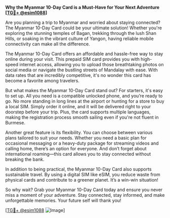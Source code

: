 **Why the Myanmar 10-Day Card is a Must-Have for Your Next Adventure [[TG💪+ @esim1088](https://t.me/s/esim1088)]**

Are you planning a trip to Myanmar and worried about staying connected? The Myanmar 10-Day Card could be your ultimate solution! Whether you're exploring the stunning temples of Bagan, trekking through the lush Shan Hills, or soaking in the vibrant culture of Yangon, having reliable mobile connectivity can make all the difference.

The Myanmar 10-Day Card offers an affordable and hassle-free way to stay online during your visit. This prepaid SIM card provides you with high-speed internet access, allowing you to upload those breathtaking photos on social media or navigate the bustling streets of Mandalay with ease. With data rates that are incredibly competitive, it's no wonder this card has become a favorite among travelers.

But what makes the Myanmar 10-Day Card stand out? For starters, it's easy to set up. All you need is a compatible unlocked phone, and you’re ready to go. No more standing in long lines at the airport or hunting for a store to buy a local SIM. Simply order it online, and it will be delivered right to your doorstep before your trip. Plus, the card supports multiple languages, making the registration process smooth sailing even if you're not fluent in Burmese.

Another great feature is its flexibility. You can choose between various plans tailored to suit your needs. Whether you need a basic plan for occasional messaging or a heavy-duty package for streaming videos and calling home, there’s an option for everyone. And don’t forget about international roaming—this card allows you to stay connected without breaking the bank.

In addition to being practical, the Myanmar 10-Day Card also supports sustainable travel. By using a digital SIM like eSIM, you reduce waste from physical cards and contribute to a greener planet. It’s a win-win situation!

So why wait? Grab your Myanmar 10-Day Card today and ensure you never miss a moment of your adventure. Stay connected, stay informed, and make unforgettable memories. Your future self will thank you!

[[TG💪+ @esim1088](https://t.me/s/esim1088) ![Image](https://i.postimg.cc/Y0z9fWf4/image.png)]